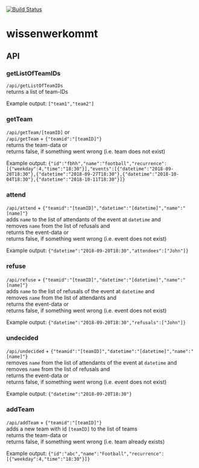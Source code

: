 [![Build Status](https://travis-ci.com/gwelt/wissenwerkommt.svg?branch=master)](https://travis-ci.com/gwelt/wissenwerkommt)

# wissenwerkommt

## API

### getListOfTeamIDs
`/api/getListOfTeamIDs`  
returns a list of team-IDs  
  
Example output: `["team1","team2"]`  
  
### getTeam
`/api/getTeam/[teamID]` or  
`/api/getTeam` + `{"teamid":"[teamID]"}`  
returns the team-data or  
returns false, if something went wrong (i.e. team does not exist)  

Example output: `{"id":"fbhh","name":"football","recurrence":[{"weekday":4,"time":"18:30"}],"events":[{"datetime":"2018-09-20T18:30"},{"datetime":"2018-09-27T18:30"},{"datetime":"2018-10-04T18:30"},{"datetime":"2018-10-11T18:30"}]}`  
  
### attend
`/api/attend` + `{"teamid":"[teamID]","datetime":"[datetime]","name":"[name]"}`  
adds `name` to the list of attendants of the event at `datetime` and  
removes `name` from the list of refusals and  
returns the event-data or  
returns false, if something went wrong (i.e. event does not exist)  
  
Example output: `{"datetime":"2018-09-20T18:30","attendees":["John"]}`  

### refuse
`/api/refuse` + `{"teamid":"[teamID]","datetime":"[datetime]","name":"[name]"}`  
adds `name` to the list of refusals of the event at `datetime` and  
removes `name` from the list of attendants and  
returns the event-data or  
returns false, if something went wrong (i.e. event does not exist)  
  
Example output: `{"datetime":"2018-09-20T18:30","refusals":["John"]}`  

### undecided
`/api/undecided` + `{"teamid":"[teamID]","datetime":"[datetime]","name":"[name]"}`  
removes `name` from the list of attendants of the event at `datetime` and  
removes `name` from the list of refusals and  
returns the event-data or  
returns false, if something went wrong (i.e. event does not exist)  
  
Example output: `{"datetime":"2018-09-20T18:30"}`  

### addTeam
`/api/addTeam` + `{"teamid":"[teamID]"}`  
adds a new team with id `[teamID]` to the list of teams  
returns the team-data or  
returns false, if something went wrong (i.e. team already exists)  
  
Example output: `{"id":"abc","name":"Football","recurrence":[{"weekday":4,"time":"18:30"}]}`  
